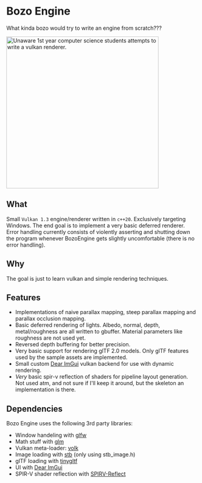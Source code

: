 # Bozo Engine
What kinda bozo would try to write an engine from scratch???

<img src="https://cdn.discordapp.com/attachments/707920399752626247/1123779412769386619/vulkan_unaware.png" alt="Unaware 1st year computer science students attempts to write a vulkan renderer." width="400">

## What
Small `Vulkan 1.3` engine/renderer written in `c++20`. Exclusively targeting Windows. The end goal is to implement a very basic deferred renderer. Error handling currently consists of violently asserting and shutting down the program whenever BozoEngine gets slightly uncomfortable (there is no error handling).

## Why
The goal is just to learn vulkan and simple rendering techniques.

## Features
- Implementations of naive parallax mapping, steep parallax mapping and parallax occlusion mapping.
- Basic deferred rendering of lights. Albedo, normal, depth, metal/roughness are all written to gbuffer. Material parameters like roughness are not used yet.
- Reversed depth buffering for better precision.
- Very basic support for rendering glTF 2.0 models. Only glTF features used by the sample assets are implemented.
- Small custom [Dear ImGui](https://github.com/ocornut/imgui) vulkan backend for use with dynamic rendering.
- *Very* basic spir-v reflection of shaders for pipeline layout generation. Not used atm, and not sure if I'll keep it around, but the skeleton an implementation is there.

## Dependencies
Bozo Engine uses the following 3rd party libraries:
- Window handeling with [glfw](https://github.com/glfw/glfw)
- Math stuff with [glm](https://github.com/g-truc/glm)
- Vulkan meta-loader: [volk](https://github.com/zeux/volk)
- Image loading with [stb](https://github.com/nothings/stb) (only using stb_image.h)
- glTF loading with [tinygltf](https://github.com/syoyo/tinygltf)
- UI with [Dear ImGui](https://github.com/ocornut/imgui)
- SPIR-V shader reflection with [SPIRV-Reflect](https://github.com/KhronosGroup/SPIRV-Reflect)
